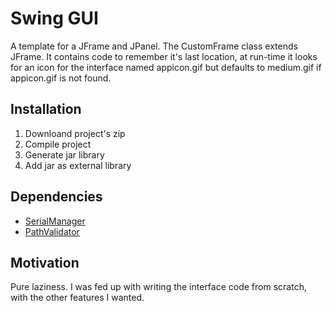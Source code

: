 # Swing GUI
A template for a JFrame and JPanel. The CustomFrame class extends JFrame. It contains code to remember it's last location, at run-time it looks for
an icon for the interface named appicon.gif but defaults to medium.gif if appicon.gif is not found.

<h2>Installation</h2>
<ol>
  <li>Downloand project's zip</li>
  <li>Compile project</li>
  <li>Generate jar library</li>
  <li>Add jar as external library</li>
</ol>

<h2>Dependencies</h2>
<ul>
  <li><a href="https://github.com/quauab/SerialManager">SerialManager</a></li>
  <li><a href="https://github.com/quauab/PathValidator">PathValidator</a></li>
</ul>

<h2>Motivation</h2>
Pure laziness. I was fed up with writing the interface code from scratch, with the other features I wanted.

